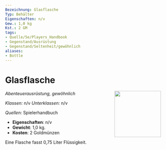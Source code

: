 ```yaml
---
Bezeichnung: Glasflasche
Typ: Behälter
Eigenschaften: n/v
Gew.: 1,0 kg
Kst.: 2 GM
tags:
- Quelle/5e/Players_Handbook
- Gegenstand/Ausrüstung
- Gegenstand/Seltenheit/gewöhnlich
aliases:
- Bottle
---
```

# Glasflasche
*Abenteuerausrüstung, gewöhnlich*
<img src="Symbolik/Gegenstände.webp" align="right" width="150">

_Klassen:_ n/v 
_Unterklassen:_  n/v

_Quellen:_ Spielerhandbuch

- **Eigenschaften**: n/v
- **Gewicht**: 1,0 kg.
- **Kosten**: 2 Goldmünzen

Eine Flasche fasst 0,75 Liter Flüssigkeit.